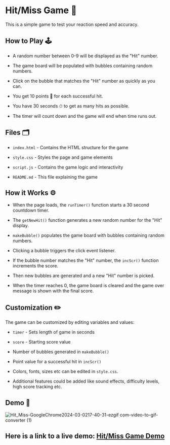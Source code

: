 # Hit/Miss Game 🎯

This is a simple game to test your reaction speed and accuracy.

## How to Play 🕹

- A random number between 0-9 will be displayed as the "Hit" number.

- The game board will be populated with bubbles containing random numbers. 

- Click on the bubble that matches the "Hit" number as quickly as you can.

- You get 10 points :tada: for each successful hit.

- You have 30 seconds ⏱ to get as many hits as possible.

- The timer will count down and the game will end when time runs out.

## Files 🗂

- `index.html` - Contains the HTML structure for the game

- `style.css` - Styles the page and game elements 

- `script.js` - Contains the game logic and interactivity

- `README.md` - This file explaining the game

## How it Works ⚙️

- When the page loads, the `runTimer()` function starts a 30 second countdown timer.

- The `getNewHit()` function generates a new random number for the "Hit" display.

- `makeBubble()` populates the game board with bubbles containing random numbers.

- Clicking a bubble triggers the click event listener. 

- If the bubble number matches the "Hit" number, the `incScr()` function increments the score.

- Then new bubbles are generated and a new "Hit" number is picked.

- When the timer reaches 0, the game board is cleared and the game over message is shown with the final score.

## Customization ✏️

The game can be customized by editing variables and values:

- `timer` - Sets length of game in seconds

- `score` - Starting score value

- Number of bubbles generated in `makeBubble()` 

- Point value for a successful hit in `incScr()`

- Colors, fonts, sizes etc can be edited in `style.css`.

- Additional features could be added like sound effects, difficulty levels, high score tracking etc.

## Demo 🎥
![Hit_Miss-GoogleChrome2024-03-0217-40-31-ezgif com-video-to-gif-converter (1)](https://github.com/Ibrahim-Naseef/Hit-Miss-Game/assets/156147657/2ba10e14-11b4-44d6-bd31-e59e3f726ac0)




## Here is a link to a live demo: [Hit/Miss Game Demo](https://ibrahim-naseef.github.io/Hit-Miss-Game/)

